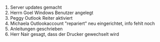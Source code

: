 1. Server updates gemacht
2. Herrn Goel Windows Benutzer angelegt
3. Peggy Outlook Reiter aktiviert
4. Michaela Outlookaccount "repariert" neu eingerichtet, info fehlt noch
5. Anleitungen geschrieben
6. Herr Nair gesagt, dass der Drucker gewechselt wird